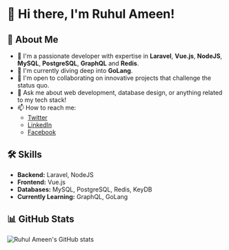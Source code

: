 # 👋 Hi there, I'm Ruhul Ameen!

## 🚀 About Me

- 🔭 I'm a passionate developer with expertise in **Laravel**, **Vue.js**, **NodeJS**, **MySQL**, **PostgreSQL**, **GraphQL** and **Redis**.
- 🌱 I'm currently diving deep into **GoLang**.
- 👯 I'm open to collaborating on innovative projects that challenge the status quo.
- 💬 Ask me about web development, database design, or anything related to my tech stack!
- 📫 How to reach me: 
  - [Twitter](https://twitter.com/ruhulameenbd)
  - [LinkedIn](https://www.linkedin.com/in/ruhulameenbd/)
  - [Facebook](https://www.facebook.com/ruhulameenbd)

## 🛠 Skills

- **Backend:** Laravel, NodeJS
- **Frontend:** Vue.js
- **Databases:** MySQL, PostgreSQL, Redis, KeyDB
- **Currently Learning:** GraphQL, GoLang

## 📊 GitHub Stats

![Ruhul Ameen's GitHub stats](https://github-readme-stats.vercel.app/api?username=ruhulameen&show_icons=true&theme=radical)

